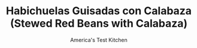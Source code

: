 ---
layout: ../../layouts/MarkdownPostLayout.astro
title: Habichuelas Guisadas con Calabaza (Stewed Red Beans with Calabaza)
author: America's Test Kitchen
pubDate: 2023-03-15
description: "Stewed red kidney beans served atop salt pork–studded rice tells a rich history of one of Puerto Ricos most comforting dishes."
image_url: https://res.cloudinary.com/hksqkdlah/image/upload/ar_1:1,c_fill,dpr_2.0,f_auto,fl_lossy.progressive.strip_profile,g_faces:auto,q_auto:low,w_344/SFS_HabichuelasGuisadasConCalabaza-33_qm58ed
tags: ["Main Courses","Pork","Beans"]
calories: 2067
protein: 19
carbohydrates: 37
fats: 9
fiber: 10
ingredients: ["8 ounces (1¼ cups), dried red kidney beans, picked over and rinsed","2 tablespoons, extra-virgin olive oil","½ cup finely chopped, jamon de cocinar (about 4 ounces)","½ cup, recipe","1 tablespoon, recipe","1 tablespoon, tomato paste","1 , (8-ounce) can tomato sauce","2 cups, chicken broth","1 , bay leaf","1 tablespoon, kosher salt","1 pound, seeded calabaza squash, cut into 1-inch pieces (2½ cups)","½ cup, pimento-stuffed green olives","2 teaspoons, red wine vinegar, plus extra for seasoning","¼ teaspoon, pepper","½ cup, fresh cilantro leaves"]
serves: 6
time: "1¾ hours, plus 6 hours soaking"
instructions: ["Cover beans with at least 2 inches water in large bowl and soak at room temperature for at least 6 hours or up to 24 hours. Drain well.","Heat oil in Dutch oven over medium heat until shimmering. Add jamon and cook until lightly browned, 3 to 5 minutes. Stir in sofrito and cook, stirring often, until liquid is evaporated, 3 to 5 minutes.","Stir in sazon and tomato paste and cook until mixture begins to darken in color, about 30 seconds. Stir in tomato sauce, scraping up any browned bits. Add broth, 2 cups water, bay leaf, salt, and drained beans. Bring to boil over high heat. Cover; reduce heat to medium-low; and simmer until beans are completely tender but not falling apart, 40 to 50 minutes.","Stir in calabaza and olives. Add extra water (up to 1 cup) if liquid has reduced below level of beans. Bring to simmer over medium-high heat. Cover; reduce heat to low; and cook until calabaza is fork-tender but not falling apart, 10 to 15 minutes. Stir in vinegar and pepper. Season with salt and vinegar to taste and sprinkle with cilantro. Serve."]
nutrition: ["1332 mg Potassium, K","328 mg Phosphorus, P","117 mg Calcium, Ca","7 mg Iron, Fe","116 mg Magnesium, Mg","997 mg Sodium, Na","2 mg Zinc, Zn","9 g Total lipid (fat)","4 mg Niacin","5 g Fatty acids, total monounsaturated","1 g Fatty acids, total polyunsaturated","43 mg Vitamin C, total ascorbic acid","15 mg Cholesterol","1 g Fatty acids, total saturated","10 g Fiber, total dietary","191 µg Folate, food","5 g Sugars, total","19 µg Vitamin K (phylloquinone)","248 g Water","48 g Carbohydrate, by difference","191 µg Folate, DFE","19 g Protein","2 mg Vitamin E (alpha-tocopherol)","71 µg Vitamin A, RAE","37 g Carbohydrates (net)","344 kcal Energy","2067 calories"]
notes: "We prefer to use homemade sofrito and sazon, but you can use store-bought sofrito and/or sazon. If using store-bought products, taste the stew in step 4 before seasoning with salt and vinegar to taste. If you cant find jamon de cocinar, you can substitute an equal volume of chopped ham steak. Calabaza squash is typically sold precut in Latin and Asian grocery stores. Kabocha, butternut squash, or sugar pumpkin are good substitutes for calabaza (no need to peel the kabocha; butternut and pumpkin should be peeled). Serve with Arroz con Tocino or plain rice and with lime wedges, if desired."
---